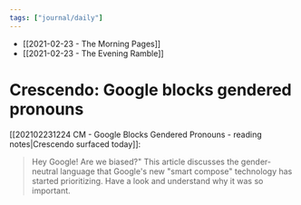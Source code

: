 ```yaml
---
tags: ["journal/daily"]
---
```

- [[2021-02-23 - The Morning Pages]]
- [[2021-02-23 - The Evening Ramble]]

# Crescendo: Google blocks gendered pronouns

[[202102231224 CM - Google Blocks Gendered Pronouns - reading notes|Crescendo surfaced today]]: 
> Hey Google! Are we biased?" This article discusses the gender-neutral language that Google's new "smart compose" technology has started prioritizing. Have a look and understand why it was so important.
